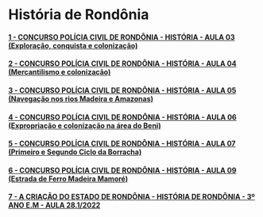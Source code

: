 # História de Rondônia


#### [1 - CONCURSO POLÍCIA CIVIL DE RONDÔNIA - HISTÓRIA - AULA 03 (Exploração, conquista e colonização)](https://www.youtube.com/watch?v=j_4v_cQqwcA)

#### [2 - CONCURSO POLÍCIA CIVIL DE RONDÔNIA - HISTÓRIA - AULA 04 (Mercantilismo e colonização)](https://youtu.be/WFPUSZO1hEs?si=Xe-h75kMKM0B1Uuz)

#### [3 - CONCURSO POLÍCIA CIVIL DE RONDÔNIA - HISTÓRIA - AULA 05 (Navegação nos rios Madeira e Amazonas)](https://youtu.be/RUXwl1vaZhI?si=hx2UAzsfJ9IWaVX9)

#### [4 - CONCURSO POLÍCIA CIVIL DE RONDÔNIA - HISTÓRIA - AULA 06 (Expropriação e colonização na área do Beni)](https://youtu.be/-qAJeMSn998?si=xhz7UJYo6uubEdM3)

#### [5 - CONCURSO POLÍCIA CIVIL DE RONDÔNIA - HISTÓRIA - AULA 07 (Primeiro e Segundo Ciclo da Borracha)](https://youtu.be/tG45ay2xTto?si=JENNmkMssJHzk4d6)

#### [6 - CONCURSO POLÍCIA CIVIL DE RONDÔNIA - HISTÓRIA - AULA 09 (Estrada de Ferro Madeira Mamoré)](https://youtu.be/8m22aGlB3-g?si=81ITz-_3uJuckBB_)

#### [7 - A CRIAÇÃO DO ESTADO DE RONDÔNIA - HISTÓRIA DE RONDÔNIA - 3º ANO E.M - AULA 28.1/2022](https://www.youtube.com/watch?v=ASDBA6xvGp4)
